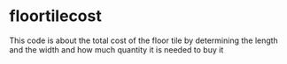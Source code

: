# floortilecost
This code is about the total cost of the floor tile by determining the length and the width and how much quantity it is needed to buy it
